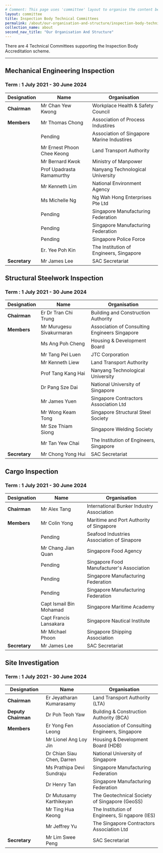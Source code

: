 ```yaml
---
# Comment: This page uses 'committee' layout to organise the content below. Switch to 'leftnav-page-content' if you want the content to be displayed as written below.
layout: committee 
title: Inspection Body Technical Committees
permalink: /about/our-organisation-and-structure/inspection-body-technical-committees
collection_name: about
second_nav_title: "Our Organisation And Structure"
---
```


There are 4 Technical Committees supporting the Inspection Body Accreditation scheme.

---

## Mechanical Engineering Inspection
### Term : 1 July 2021 - 30 June 2024

| Designation | Name | Organisation |
|-------------|------|--------------|
| **Chairman** | Mr Chan Yew Kwong | Workplace Health & Safety Council |
| **Members** | Mr Thomas Chong | Association of Process Industires |
| | Pending  | Association of Singapore Marine Industires |
| | Mr Ernest Phoon Chee Keong | Land Transport Authority |
| | Mr Bernard Kwok | Ministry of Manpower |
| | Prof Upadrasta Ramamurthy | Nanyang Technological University |
| | Mr Kenneth Lim | National Environment Agency |
| | Ms Michelle Ng | Ng Wah Hong Enterprises Pte Ltd |
| | Pending | Singapore Manufacturing Federation |
| | Pending | Singapore Manufacturing Federation |
| | Pending | Singapore Police Force |
| | Er. Yee Poh Kin | The Institution of Engineers, Singapore |
| **Secretary** | Mr James Lee | SAC Secretariat |

## Structural Steelwork Inspection
### Term : 1 July 2021 - 30 June 2024

| Designation | Name | Organisation |
|-------------|------|--------------|
| **Chairman** | Er Dr Tran Chi Trung  | Building and Construction Authority |
| **Members** | Mr Murugesu Sivakurmaran | Association of Consulting Engineers Singapore |
| | Ms Ang Poh Cheng | Housing & Development Board |
| | Mr Tang Pei Luen  | JTC Corporation |
| | Mr Kenneth Liew | Land Transport Authority |
| | Prof Tang Kang Hai | Nanyang Technological University |
| | Dr Pang Sze Dai | National University of Singapore |
| | Mr James Yuen | Singapore Contractors Association Ltd |
| | Mr Wong Keam Tong  | Singapore Structural Steel Society |
| | Mr Sze Thiam Siong | Singapore Welding Society |
| | Mr Tan Yew Chai | The Institution of Engineers, Singapore |
| **Secretary** | Mr Chong Yong Hui | SAC Secretariat |

## Cargo Inspection
### Term : 1 July 2021 - 30 June 2024

| Designation | Name | Organisation |
|-------------|------|--------------|
| **Chairman** | Mr Alex Tang | International Bunker Industry Association |
| **Members** | Mr Colin Yong | Maritime and Port Authority of Singapore |
| | Pending | Seafood Industries Association of Sinapore |
| | Mr Chang Jian Quan | Singapore Food Agency |
| | Pending | Singapore Food Manufacturer's Association |
| | Pending | Singapore Manufacturing Federation |
| | Pending | Singapore Manufacturing Federation |
| | Capt Ismail Bin Mohamad | Singapore Maritime Academy |
| | Capt Francis Lansakara | Singapore Nautical Institute |
| | Mr Michael Phoon | Singapore Shipping Association |
| **Secretary** | Mr James Lee | SAC Secretariat |

## Site Investigation
### Term : 1 July 2021 - 30 June 2024

| Designation | Name | Organisation |
|-------------|------|--------------|
| **Chairman** | Er Jeyatharan Kumarasamy | Land Transport Authority (LTA)|
| **Deputy Chairman** | Dr Poh Teoh Yaw | Building & Construction Authority (BCA) |
| **Members** | Er Yong Fen Leong | Association of Consulting Engineers, Singapore |
| | Mr Lionel Ang Loy Jin | Housing & Development Board (HDB)|
| | Dr Chian Siau Chen, Darren | National University of Singapore |
| | Ms  Prathipa Devi Sundraju | Singapore Manufacturing Federation |
| | Dr Henry Tan  | Singapore Manufacturing Federation |
| | Dr Mutusamy Karthikeyan| The Geotechnical Society of Singapore (GeoSS) |
| | Mr Ting Hua Keong | The Institution of Engineers, Si ngapore (IES)|
| | Mr Jeffrey Yu | The Singapore Contractors Association Ltd |
| **Secretary** | Mr Lim Swee Peng | SAC Secretariat |
